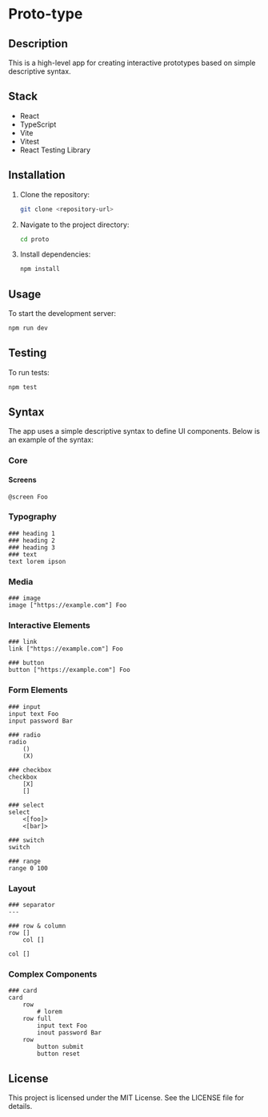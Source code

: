 # Proto-type

## Description
This is a high-level app for creating interactive prototypes based on simple descriptive syntax.

## Stack

- React
- TypeScript
- Vite
- Vitest
- React Testing Library

## Installation

1. Clone the repository:
   ```bash
   git clone <repository-url>
   ```
2. Navigate to the project directory:
   ```bash
   cd proto
   ```
3. Install dependencies:
   ```bash
   npm install
   ```

## Usage

To start the development server:
```bash
npm run dev
```

## Testing

To run tests:
```bash
npm test
```

## Syntax

The app uses a simple descriptive syntax to define UI components. Below is an example of the syntax:

### Core

#### Screens
```
@screen Foo
```

### Typography
```
### heading 1
### heading 2
### heading 3
### text
text lorem ipson
```

### Media
```
### image
image ["https://example.com"] Foo
```

### Interactive Elements
```
### link
link ["https://example.com"] Foo

### button
button ["https://example.com"] Foo
```

### Form Elements
```
### input
input text Foo
input password Bar

### radio
radio 
    ()
    (X)

### checkbox
checkbox
    [X]
    []

### select
select
    <[foo]>
    <[bar]>

### switch
switch

### range
range 0 100
```

### Layout
```
### separator
---

### row & column
row []
    col []

col []
```

### Complex Components
```
### card
card
    row
        # lorem 
    row full
        input text Foo
        inout password Bar
    row
        button submit
        button reset
```

## License

This project is licensed under the MIT License. See the LICENSE file for details.

